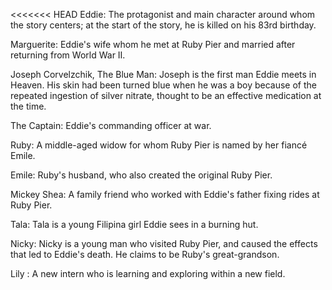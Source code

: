 <<<<<<< HEAD
Eddie: The protagonist and main character around whom the story centers; at the start of the story, he is killed on his 83rd birthday.

Marguerite: Eddie's wife whom he met at Ruby Pier and married after returning from World War II.

Joseph Corvelzchik, The Blue Man: Joseph is the first man Eddie meets in Heaven. His skin had been turned blue when he was a boy because of the repeated ingestion of silver nitrate, thought to be an effective medication at the time.

The Captain: Eddie's commanding officer at war.

Ruby: A middle-aged widow for whom Ruby Pier is named by her fiancé Emile.

Emile: Ruby's husband, who also created the original Ruby Pier.

Mickey Shea: A family friend who worked with Eddie's father fixing rides at Ruby Pier.

Tala: Tala is a young Filipina girl Eddie sees in a burning hut.

Nicky: Nicky is a young man who visited Ruby Pier, and caused the effects that led to Eddie's death. He claims to be Ruby's great-grandson.

Lily : A new intern who is learning and exploring within a new field.

